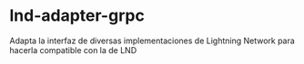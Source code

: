 # lnd-adapter-grpc
Adapta la interfaz de diversas implementaciones de Lightning Network para hacerla compatible con la de LND
